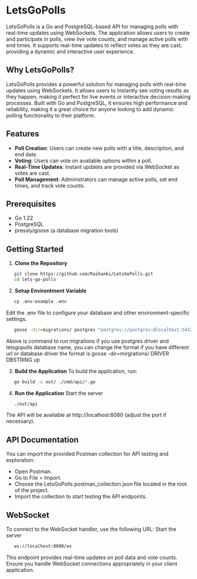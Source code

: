 # LetsGoPolls

LetsGoPolls is a Go and PostgreSQL-based API for managing polls with real-time updates using WebSockets. The application allows users to create and participate in polls, view live vote counts, and manage active polls with end times. It supports real-time updates to reflect votes as they are cast, providing a dynamic and interactive user experience.

## Why LetsGoPolls?
LetsGoPolls provides a powerful solution for managing polls with real-time updates using WebSockets. It allows users to instantly see voting results as they happen, making it perfect for live events or interactive decision-making processes. Built with Go and PostgreSQL, it ensures high performance and reliability, making it a great choice for anyone looking to add dynamic polling functionality to their platform.

## Features

- **Poll Creation**: Users can create new polls with a title, description, and end date.
- **Voting**: Users can vote on available options within a poll.
- **Real-Time Updates**: Instant updates are provided via WebSocket as votes are cast.
- **Poll Management**: Administrators can manage active polls, set end times, and track vote counts.

## Prerequisites

- Go 1.22
- PostgreSQL
- pressly/goose (a database migration tools)

## Getting Started

1. **Clone the Repository**
```bash
   git clone https://github.com/Raihanki/LetsGoPolls.git
   cd lets-go-polls
```
2. **Setup Environtment Variable**
```bash
   cp .env-example .env
```
Edit the .env file to configure your database and other environment-specific settings.

```bash
   goose -dir=migrations/ postgres "postgres://postgres:@localhost:5432/letsgopolls" up
```
Above is command to run migrations if you use postgres driver and letsgopolls database name, you can change the format if you have different url or database driver the format is 
goose -dir=mirgrations/ DRIVER DBSTRING up

3. **Build the Application**
To build the application, run:
```bash
   go build -o out/ ./cmd/api/*.go
```
4. **Run the Application**
Start the server
```bash
   ./out/api
```
The API will be available at http://localhost:8080 (adjust the port if necessary).

## API Documentation
You can import the provided Postman collection for API testing and exploration:
- Open Postman.
- Go to File > Import.
- Choose the LetsGoPolls.postman_collection.json file located in the root of the project.
- Import the collection to start testing the API endpoints.

## WebSocket
To connect to the WebSocket handler, use the following URL:
Start the server
```bash
   ws://localhost:8080/ws
```
This endpoint provides real-time updates on poll data and vote counts. Ensure you handle WebSocket connections appropriately in your client application.
